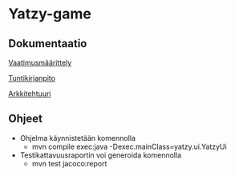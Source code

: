 # Yatzy-game

## Dokumentaatio

[Vaatimusmäärittely](https://github.com/olevaltt/ot-harjoitustyo_syksy_2021/blob/master/dokumentaatio/vaatimusmaarittely.md)

[Tuntikirjanpito](https://github.com/olevaltt/ot-harjoitustyo_syksy_2021/blob/master/dokumentaatio/tuntikirjanpito.md)

[Arkkitehtuuri](https://github.com/olevaltt/ot-harjoitustyo_syksy_2021/blob/master/dokumentaatio/arkkitehtuuri.md)

## Ohjeet

- Ohjelma käynnistetään komennolla 
  - mvn compile exec:java -Dexec.mainClass=yatzy.ui.YatzyUi
- Testikattavuusraportin voi generoida komennolla
  - mvn test jacoco:report
